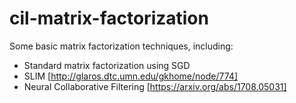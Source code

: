 # cil-matrix-factorization
Some basic matrix factorization techniques, including:
- Standard matrix factorization using SGD
- SLIM [http://glaros.dtc.umn.edu/gkhome/node/774]
- Neural Collaborative Filtering [https://arxiv.org/abs/1708.05031]
